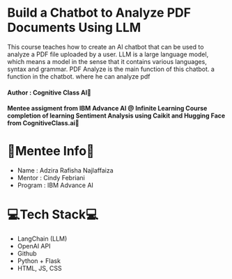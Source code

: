 # Build a Chatbot to Analyze PDF Documents Using LLM
This course teaches how to create an AI chatbot that can be used to analyze a PDF file uploaded by a user. LLM is a large language model, which means a model in the sense that it contains various languages, syntax and grammar.
PDF Analyze is the main function of this chatbot. a function in the chatbot. where he can analyze pdf

#### Author : Cognitive Class AI🤖

#### Mentee assigment from IBM Advance AI @ Infinite Learning Course completion of learning Sentiment Analysis using Caikit and Hugging Face from CognitiveClass.ai🤖


# 🐣Mentee Info🐣
- Name    : Adzira Rafisha Najlaffaiza
- Mentor  : Cindy Febriani
- Program : IBM Advance AI
  

# 💻Tech Stack💻  
- LangChain (LLM)
- OpenAI API
- Github
- Python + Flask
- HTML, JS, CSS

